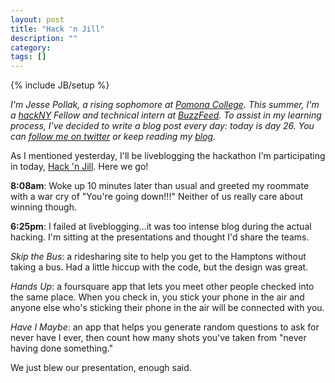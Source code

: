 ```yaml
---
layout: post
title: "Hack 'n Jill"
description: ""
category: 
tags: []
---
```

{% include JB/setup %}

*I'm Jesse Pollak, a rising sophomore at [Pomona College](http://pomona.edu). This summer, I'm a [hackNY](http://hackny.org) Fellow and technical intern at [BuzzFeed](http://buzzfeed.com). To assist in my learning process, I've decided to write a blog post every day: today is day 26. You can [follow me on twitter](http://twitter.com/jessepollak) or keep reading my [blog](http://jessepollak.me).*

As I mentioned yesterday, I'll be liveblogging the hackathon I'm participating in today, [Hack 'n Jill](http://hacknjill.com). Here we go!

**8:08am**: Woke up 10 minutes later than usual and greeted my roommate with a war cry of "You're going down!!!" Neither of us really care about winning though. 

**6:25pm**: I failed at liveblogging...it was too intense blog during the actual hacking. I'm sitting at the presentations and thought I'd share the teams.

*Skip the Bus*: a ridesharing site to help you get to the Hamptons without taking a bus. Had a little hiccup with the code, but the design was great.

*Hands Up*: a foursquare app that lets you meet other people checked into the same place. When you check in, you stick your phone in the air and anyone else who's sticking their phone in the air will be connected with you.

*Have I Maybe*: an app that helps you generate random questions to ask for never have I ever, then count how many shots you've taken from "never having done something."

We just blew our presentation, enough said.